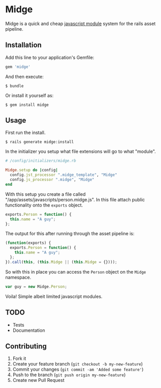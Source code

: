 # Midge

Midge is a quick and cheap [javascript module](http://www.adequatelygood.com/2010/3/JavaScript-Module-Pattern-In-Depth)
system for the rails asset pipeline.

## Installation

Add this line to your application's Gemfile:

``` ruby
gem 'midge'
```

And then execute:

``` console
$ bundle
```

Or install it yourself as:

``` console
$ gem install midge
```

## Usage

First run the install.

``` console
$ rails generate midge:install
```

In the initializer you setup what file extensions will go to what "module".

``` ruby
# /config/initializers/midge.rb

Midge.setup do |config|
  config.jst_processor ".midge_template", "Midge"
  config.js_processor ".midge", "Midge"
end
```

With this setup you create a file called "/app/assets/javascripts/person.midge.js". In this
file attach public functionality onto the `exports` object.

``` javascript
exports.Person = function() {
  this.name = "A guy";
};
```

The output for this after running through the asset pipeline is:

``` javascript
(function(exports) {
  exports.Person = function() {
    this.name = "A guy";
  };
}).call(this, (this.Midge || (this.Midge = {})));
```

So with this in place you can access the `Person` object on the `Midge` namespace.

``` javascript
var guy = new Midge.Person;
```

Voila! Simple albeit limited javascript modules.

## TODO

- Tests
- Documentation

## Contributing

1. Fork it
2. Create your feature branch (`git checkout -b my-new-feature`)
3. Commit your changes (`git commit -am 'Added some feature'`)
4. Push to the branch (`git push origin my-new-feature`)
5. Create new Pull Request
